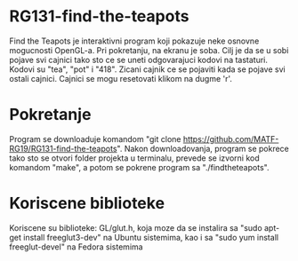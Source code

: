 # RG131-find-the-teapots
Find the Teapots je interaktivni program koji pokazuje neke osnovne mogucnosti OpenGL-a.
Pri pokretanju, na ekranu je soba. Cilj je da se u sobi pojave svi cajnici tako sto ce se uneti odgovarajuci kodovi na tastaturi. 
Kodovi su "tea", "pot" i "418". Zicani cajnik ce se pojaviti kada se pojave svi ostali cajnici. Cajnici se mogu resetovati klikom na dugme 'r'.

# Pokretanje
Program se downloaduje komandom "git clone https://github.com/MATF-RG19/RG131-find-the-teapots".
Nakon downloadovanja, program se pokrece tako sto se otvori folder projekta u terminalu, prevede se izvorni kod komandom "make", a potom se pokrene program sa "./findtheteapots".

# Koriscene biblioteke
Koriscene su biblioteke: 
GL/glut.h, koja moze da se instalira sa "sudo apt-get install freeglut3-dev" na Ubuntu sistemima, kao i sa "sudo yum install freeglut-devel" na Fedora sistemima
